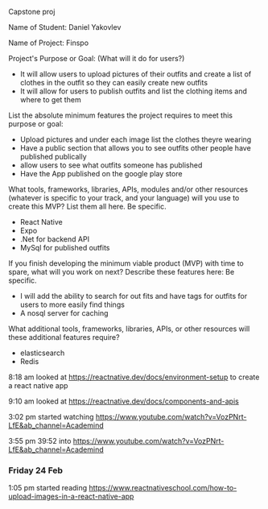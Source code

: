 Capstone proj

Name of Student: Daniel Yakovlev  

Name of Project: Finspo

Project's Purpose or Goal: (What will it do for users?)
* It will allow users to upload pictures of their outfits and create a list of clothes in the outfit so they can easily create new outfits
* It will allow for users to publish outfits and list the clothing items and where to get them

List the absolute minimum features the project requires to meet this purpose or goal:
* Upload pictures and under each image list the clothes theyre wearing
* Have a public section that allows you to see outfits other people have published publically
* allow users to see what outfits someone has published 
* Have the App published on the google play store

What tools, frameworks, libraries, APIs, modules and/or other resources (whatever is specific to your track, and your language) will you use to create this MVP? List them all here. Be specific.
* React Native
* Expo
* .Net for backend API
* MySql for published outfits

If you finish developing the minimum viable product (MVP) with time to spare, what will you work on next? Describe these features here: Be specific.
* I will add the ability to search for out fits and have tags for outfits for users to more easily find things
* A nosql server for caching

What additional tools, frameworks, libraries, APIs, or other resources will these additional features require?
* elasticsearch
* Redis

8:18 am looked at https://reactnative.dev/docs/environment-setup to create a react native app

9:10 am looked at https://reactnative.dev/docs/components-and-apis 

3:02 pm started watching https://www.youtube.com/watch?v=VozPNrt-LfE&ab_channel=Academind

3:55 pm 39:52 into https://www.youtube.com/watch?v=VozPNrt-LfE&ab_channel=Academind

### Friday 24 Feb
1:05 pm started reading https://www.reactnativeschool.com/how-to-upload-images-in-a-react-native-app

